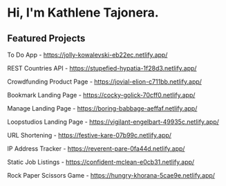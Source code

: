 # Hi, I'm Kathlene Tajonera.

## Featured Projects
To Do App - https://jolly-kowalevski-eb22ec.netlify.app/

REST Countries API - https://stupefied-hypatia-1f28d3.netlify.app/

Crowdfunding Product Page - https://jovial-elion-c711bb.netlify.app/

Bookmark Landing Page - https://cocky-golick-70cff0.netlify.app/

Manage Landing Page - https://boring-babbage-aeffaf.netlify.app/

Loopstudios Landing Page - https://vigilant-engelbart-49935c.netlify.app/

URL Shortening - https://festive-kare-07b99c.netlify.app/

IP Address Tracker - https://reverent-pare-0fa44d.netlify.app/

Static Job Listings - https://confident-mclean-e0cb31.netlify.app/

Rock Paper Scissors Game - https://hungry-khorana-5cae9e.netlify.app/
